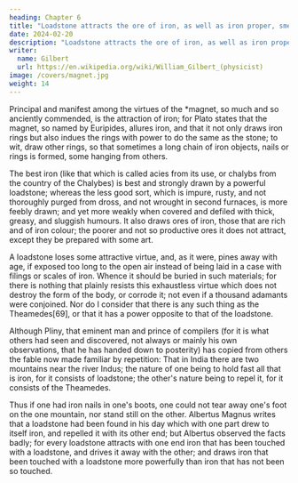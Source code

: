 ```yaml
---
heading: Chapter 6
title: "Loadstone attracts the ore of iron, as well as iron proper, smelted and wrought"
date: 2024-02-20
description: "Loadstone attracts the ore of iron, as well as iron proper, smelted and wrought"
writer:
  name: Gilbert
  url: https://en.wikipedia.org/wiki/William_Gilbert_(physicist)
image: /covers/magnet.jpg
weight: 14
---
```




Principal and manifest among the virtues of the *magnet, so much and so anciently commended, is the attraction of iron; for Plato states that the magnet, so named by Euripides, allures iron, and that it not only draws iron rings but also indues the rings with power to do the same as the stone; to wit, draw other rings, so that sometimes a long chain of iron objects, nails or rings is formed, some hanging from others. 

The best iron (like that which is called acies from its use, or chalybs from the country of the Chalybes) is best and strongly drawn by a powerful loadstone; whereas the less good sort, which is impure, rusty, and not thoroughly purged from dross, and not wrought in second furnaces, is more feebly drawn; and yet more weakly when covered and defiled with thick, greasy, and sluggish humours. It also draws ores of iron, those that are rich and of iron colour; the poorer and not so productive ores it does not attract, except they be prepared with some art. 

A loadstone loses some attractive virtue, and, as it were, pines away with age, if exposed too long to the open air instead of being laid in a case with filings or scales of iron. Whence it should be buried in such materials; for there is nothing that plainly resists this exhaustless virtue which does not destroy the form of the body, or corrode it; not even if a thousand adamants were conjoined. Nor do I consider that there is any such thing as the Theamedes[69], or that it has a power opposite to that of the loadstone. 

Although Pliny, that eminent man and prince of compilers (for it is what others had seen and discovered, not always or mainly his own observations, that he has handed down to posterity) has copied from others the fable now made familiar by repetition: That in India there are two mountains near the river Indus; the nature of one being to hold fast all that is iron, for it consists of loadstone; the other's nature being to repel it, for it consists of the Theamedes. 

Thus if one had iron nails in one's boots, one could not tear away one's foot on the one mountain, nor stand still on the other. Albertus Magnus writes that a loadstone had been found in his day which with one part drew to itself iron, and repelled it with its other end; but Albertus observed the facts badly; for every loadstone attracts with one end iron that has been touched with a loadstone, and drives it away with the other; and draws iron that been touched with a loadstone more powerfully than iron that has not been so touched.

